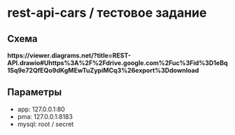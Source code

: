 # rest-api-cars / тестовое задание

<h2>Схема</h2>
<b>https://viewer.diagrams.net/?title=REST-API.drawio#Uhttps%3A%2F%2Fdrive.google.com%2Fuc%3Fid%3D1eBq1Sq9e72QfEQo9dKgMEwTuZypiMCq3%26export%3Ddownload</b>
<h2>Параметры</h2>
<ul>
<li>app: 127.0.0.1:80</li>
<li>pma: 127.0.0.1:8183</li>
<li>mysql: root / secret</li>
</ul>